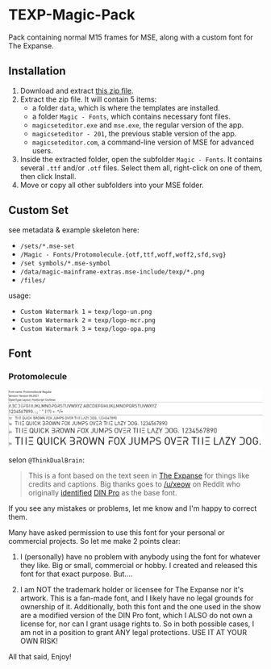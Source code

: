 # TEXP-Magic-Pack

Pack containing normal M15 frames for MSE, along with a custom font for The Expanse.

## Installation

1. Download and extract [this zip file](https://github.com/sboosali/TEXP-Magic-Pack/archive/refs/heads/main.zip).
2. Extract the zip file. It will contain 5 items:
    * a folder `data`, which is where the templates are installed.
    * a folder `Magic - Fonts`, which contains necessary font files.
    * `magicseteditor.exe` and `mse.exe`, the regular version of the app.
    * `magicseteditor - 201`, the previous stable version of the app.
    * `magicseteditor.com`, a command-line version of MSE for advanced users.
4. Inside the extracted folder, open the subfolder `Magic - Fonts`. It contains several `.ttf` and/or `.otf` files. Select them all, right-click on one of them, then click Install.
5. Move or copy all other subfolders into your MSE folder.

## Custom Set

see metadata & example skeleton here:

- `/sets/*.mse-set`
- `/Magic - Fonts/Protomolecule.{otf,ttf,woff,woff2,sfd,svg}`
- `/set symbols/*.mse-symbol`
- `/data/magic-mainframe-extras.mse-include/texp/*.png`
- `/files/`

usage:

- `Custom Watermark 1` = `texp/logo-un.png`
- `Custom Watermark 2` = `texp/logo-mcr.png`
- `Custom Watermark 3` = `texp/logo-opa.png`


## Font

### Protomolecule

![Preview](Protomolecule-preview.png)

selon `@ThinkDualBrain`:

>This is a font based on the text seen in [The Expanse](https://en.wikipedia.org/wiki/The_Expanse_%28TV_series%29) for things like credits and captions. Big thanks goes to [/u/xeow](https://www.reddit.com/u/xeow) on Reddit who originally [identified](https://old.reddit.com/r/TheExpanse/comments/61mipk/the_expanse_alphabet/) [DIN Pro](https://www.cufonfonts.com/font/dinpro) as the base font.

If you see any mistakes or problems, let me know and I'm happy to correct them.


Many have asked permission to use this font for your personal or commercial projects. So let me make 2 points clear:

1) I (personally) have no problem with anybody using the font for whatever they like. Big or small, commercial or hobby. I created and released this font for that exact purpose. But....

2) I am NOT the trademark holder or licensee for The Expanse nor it's artwork. This is a fan-made font, and I likely have no legal grounds for ownership of it. Additionally, both this font and the one used in the show are a modified version of the DIN Pro font, which I ALSO do not own a license for, nor can I grant usage rights to. So in both possible cases, I am not in a position to grant ANY legal protections. USE IT AT YOUR OWN RISK!

All that said, Enjoy!
